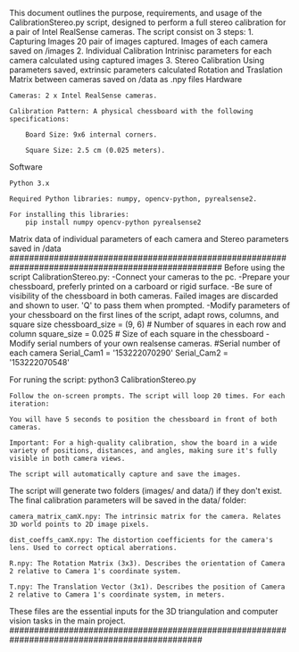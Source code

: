 This document outlines the purpose, requirements, and usage of the CalibrationStereo.py script, designed to perform a full stereo calibration for a pair of Intel RealSense cameras.
The script consist on 3 steps:
    1. Capturing Images 
        20 pair of images captured.
        Images of each camera saved on /images
    2. Individual Calibration
        Intrinisc parameters for each camera calculated using captured images
    3. Stereo Calibration
        Using parameters saved, extrinsic parameters calculated
        Rotation and Traslation Matrix between cameras saved on /data as .npy files
Hardware

    Cameras: 2 x Intel RealSense cameras.

    Calibration Pattern: A physical chessboard with the following specifications:

        Board Size: 9x6 internal corners.

        Square Size: 2.5 cm (0.025 meters).
Software

    Python 3.x

    Required Python libraries: numpy, opencv-python, pyrealsense2.

    For installing this libraries:
        pip install numpy opencv-python pyrealsense2

Matrix data of individual parameters of each camera and Stereo parameters saved in /data
###################################################################################################
Before using the script CalibrationStereo.py:
    -Connect your cameras to the pc.
    -Prepare your chessboard, preferly printed on a carboard or rigid surface.
    -Be sure of visibility of the chessboard in both cameras. Failed images are discarded and shown to user. 'Q' to pass them when prompted.
    -Modify parameters of your chessboard on the first lines of the script, adapt rows, columns, and square size
        chessboard_size = (9, 6)  # Number of squares in each row and column
        square_size = 0.025  # Size of each square in the chessboard
    -Modify serial numbers of your own realsense cameras.
        #Serial number of each camera
        Serial_Cam1 = '153222070290'
        Serial_Cam2 = '153222070548'
        
For runing the script:
    python3 CalibrationStereo.py

    Follow the on-screen prompts. The script will loop 20 times. For each iteration:

    You will have 5 seconds to position the chessboard in front of both cameras.

    Important: For a high-quality calibration, show the board in a wide variety of positions, distances, and angles, making sure it's fully visible in both camera views.

    The script will automatically capture and save the images.

The script will generate two folders (images/ and data/) if they don't exist. The final calibration parameters will be saved in the data/ folder:

    camera_matrix_camX.npy: The intrinsic matrix for the camera. Relates 3D world points to 2D image pixels.

    dist_coeffs_camX.npy: The distortion coefficients for the camera's lens. Used to correct optical aberrations.

    R.npy: The Rotation Matrix (3x3). Describes the orientation of Camera 2 relative to Camera 1's coordinate system.

    T.npy: The Translation Vector (3x1). Describes the position of Camera 2 relative to Camera 1's coordinate system, in meters.

These files are the essential inputs for the 3D triangulation and computer vision tasks in the main project.
###############################################################################################
